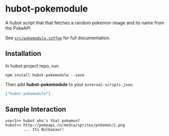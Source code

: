 # hubot-pokemodule

A hubot script that that fetches a random pokemon image and its name from the
PokeAPI

See [`src/pokemodule.coffee`](src/pokemodule.coffee) for full documentation.

## Installation

In hubot project repo, run:

`npm install hubot-pokemodule --save`

Then add **hubot-pokemodule** to your `external-scripts.json`:

```json
["hubot-pokemodule"]
```

## Sample Interaction

```
user1>> hubot who's that pokemon?
hubot>> http://pokeapi.co/media/sprites/pokemon/1.png
        ... Its Bulbasaur!
```
